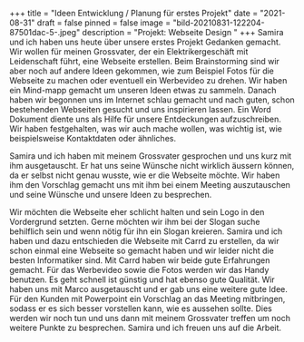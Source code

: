 +++
title = "Ideen Entwicklung / Planung für erstes Projekt"
date = "2021-08-31"
draft = false
pinned = false
image = "bild-20210831-122204-87501dac-5-.jpeg"
description = "Projekt: Webseite Design "
+++
Samira und ich haben uns heute über unsere erstes Projekt Gedanken gemacht. Wir wollen für meinen Grossvater, der ein Elektrikergeschäft mit Leidenschaft führt, eine Webseite erstellen. Beim Brainstorming sind wir aber noch auf andere Ideen gekommen, wie zum Beispiel Fotos für die Webseite zu machen oder eventuell ein Werbevideo zu drehen. Wir haben ein Mind-mapp gemacht um unseren Ideen etwas zu sammeln. Danach haben wir begonnen uns im Internet schlau gemacht und nach guten, schon bestehenden Webseiten gesucht und uns inspirieren lassen. Ein Word Dokument diente uns als Hilfe für unsere Entdeckungen aufzuschreiben. Wir haben festgehalten, was wir auch mache wollen, was wichtig ist, wie  beispielsweise Kontaktdaten oder ähnliches. 

Samira und ich haben mit meinem Grossvater gesprochen und uns kurz mit ihm ausgetauscht. Er hat uns seine Wünsche nicht wirklich äussern können, da er selbst nicht genau wusste, wie er die Webseite möchte. Wir haben ihm den Vorschlag gemacht uns mit ihm bei einem Meeting auszutauschen und seine Wünsche und unsere Ideen zu besprechen. 

Wir möchten die Webseite eher schlicht halten und sein Logo in den Vordergrund setzten. Gerne möchten wir ihm bei der Slogan suche behilflich sein und wenn nötig für ihn ein Slogan kreieren. Samira und ich haben und dazu entschieden die Webseite mit Carrd zu erstellen, da wir schon einmal eine Webseite so gemacht haben und wir leider nicht die besten Informatiker sind. Mit Carrd haben wir beide gute Erfahrungen gemacht. Für das Werbevideo sowie die Fotos werden wir das Handy benutzen. Es geht schnell ist günstig und hat ebenso gute Qualität. Wir haben uns mit Marco ausgetauscht und er gab uns eine weitere gute Idee. Für den Kunden mit Powerpoint ein Vorschlag an das Meeting mitbringen, sodass er es sich besser vorstellen kann, wie es aussehen sollte. Dies werden wir noch tun und uns dann mit meinem Grossvater treffen um noch weitere Punkte zu besprechen. Samira und ich freuen uns auf die Arbeit.